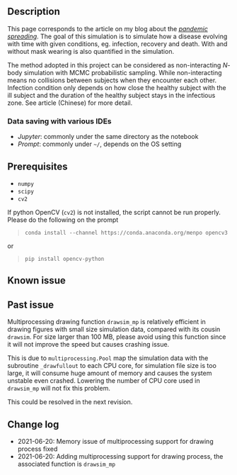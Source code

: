 
## Description

This page corresponds to the article on my blog about the <a href='https://yenhsunlin.github.io/2021/06/18/pandemic/'>*pandemic spreading*</a>. The goal of this simulation is to simulate how a disease evolving with time with given conditions, eg. infection, recovery and death. With and without mask wearing is also quantified in the simulation.

The method adopted in this project can be considered as non-interacting *N*-body simulation with MCMC probabilistic sampling. While non-interacting means no collisions between subjects when they encounter each other. Infection condition only depends on how close the healthy subject with the ill subject and the duration of the healthy subject stays in the infectious zone. See article (Chinese) for more detail.


### Data saving with various IDEs

- *Jupyter*: commonly under the same directory as the notebook
- *Prompt*: commonly under `~/`, depends on the OS setting

## Prerequisites

- `numpy`
- `scipy`
- `cv2`

If python OpenCV (`cv2`) is not installed, the script cannot be run properly. Please do the following on the prompt

> `conda install --channel https://conda.anaconda.org/menpo opencv3`

or

> `pip install opencv-python`

## Known issue

## Past issue

Multiprocessing drawing function `drawsim_mp` is relatively efficient in drawing figures with small size simulation data, compared with its cousin `drawsim`. For size larger than 100 MB, please avoid using this function since it will not improve the speed but causes crashing issue.

This is due to `multiprocessing.Pool` map the simulation data with the subroutine `_drawfullout` to each CPU core, for simulation file size is too large, it will consume huge amount of memory and causes the system unstable even crashed. Lowering the number of CPU core used in `drawsim_mp` will not fix this problem. 

This could be resolved in the next revision.

## Change log

- 2021-06-20: Memory issue of multiprocessing support for drawing process fixed
- 2021-06-20: Adding multiprocessing support for drawing process, the associated function is `drawsim_mp`
